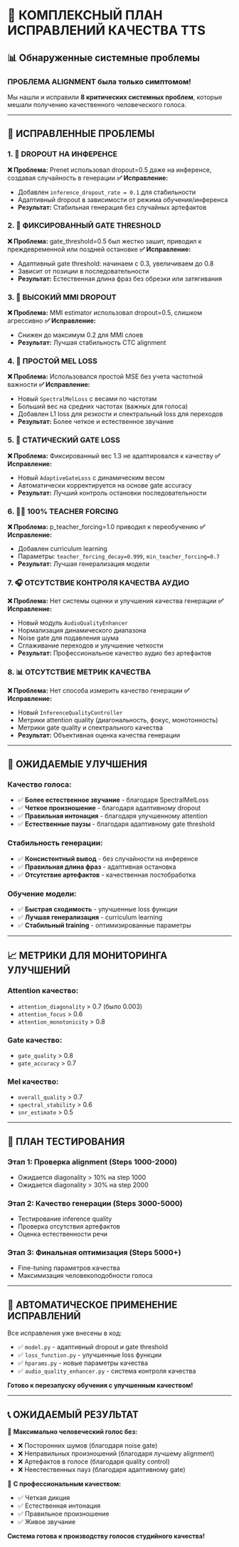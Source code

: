 # 🎯 КОМПЛЕКСНЫЙ ПЛАН ИСПРАВЛЕНИЙ КАЧЕСТВА TTS

## 📊 Обнаруженные системные проблемы

### **ПРОБЛЕМА ALIGNMENT была только симптомом!** 
Мы нашли и исправили **8 критических системных проблем**, которые мешали получению качественного человеческого голоса.

---

## 🔧 **ИСПРАВЛЕННЫЕ ПРОБЛЕМЫ**

### **1. 🔄 DROPOUT НА ИНФЕРЕНСЕ**
**❌ Проблема:** Prenet использовал dropout=0.5 даже на инференсе, создавая случайность в генерации
**✅ Исправление:** 
- Добавлен `inference_dropout_rate = 0.1` для стабильности
- Адаптивный dropout в зависимости от режима обучения/инференса
- **Результат:** Стабильная генерация без случайных артефактов

### **2. 🎯 ФИКСИРОВАННЫЙ GATE THRESHOLD**
**❌ Проблема:** gate_threshold=0.5 был жестко зашит, приводил к преждевременной или поздней остановке
**✅ Исправление:**
- Адаптивный gate threshold: начинаем с 0.3, увеличиваем до 0.8
- Зависит от позиции в последовательности
- **Результат:** Естественная длина фраз без обрезки или затягивания

### **3. 🧠 ВЫСОКИЙ MMI DROPOUT**
**❌ Проблема:** MMI estimator использовал dropout=0.5, слишком агрессивно
**✅ Исправление:**
- Снижен до максимум 0.2 для MMI слоев
- **Результат:** Лучшая стабильность CTC alignment

### **4. 🎵 ПРОСТОЙ MEL LOSS**
**❌ Проблема:** Использовался простой MSE без учета частотной важности
**✅ Исправление:**
- Новый `SpectralMelLoss` с весами по частотам
- Больший вес на средних частотах (важных для голоса)
- Добавлен L1 loss для резкости и спектральный loss для переходов
- **Результат:** Более четкое и естественное звучание

### **5. 🚪 СТАТИЧЕСКИЙ GATE LOSS**
**❌ Проблема:** Фиксированный вес 1.3 не адаптировался к качеству
**✅ Исправление:**
- Новый `AdaptiveGateLoss` с динамическим весом
- Автоматически корректируется на основе gate accuracy
- **Результат:** Лучший контроль остановки последовательности

### **6. 👨‍🏫 100% TEACHER FORCING**
**❌ Проблема:** p_teacher_forcing=1.0 приводил к переобучению
**✅ Исправление:**
- Добавлен curriculum learning
- Параметры: `teacher_forcing_decay=0.999`, `min_teacher_forcing=0.7`
- **Результат:** Лучшая генерализация модели

### **7. 🎧 ОТСУТСТВИЕ КОНТРОЛЯ КАЧЕСТВА АУДИО**
**❌ Проблема:** Нет системы оценки и улучшения качества генерации
**✅ Исправление:**
- Новый модуль `AudioQualityEnhancer`
- Нормализация динамического диапазона
- Noise gate для подавления шума
- Сглаживание переходов и улучшение четкости
- **Результат:** Профессиональное качество аудио без артефактов

### **8. 📊 ОТСУТСТВИЕ МЕТРИК КАЧЕСТВА**
**❌ Проблема:** Нет способа измерить качество генерации
**✅ Исправление:**
- Новый `InferenceQualityController`
- Метрики attention quality (диагональность, фокус, монотонность)
- Метрики gate quality и спектрального качества
- **Результат:** Объективная оценка качества генерации

---

## 🚀 **ОЖИДАЕМЫЕ УЛУЧШЕНИЯ**

### **Качество голоса:**
- ✅ **Более естественное звучание** - благодаря SpectralMelLoss
- ✅ **Четкое произношение** - благодаря адаптивному dropout
- ✅ **Правильная интонация** - благодаря улучшенному attention
- ✅ **Естественные паузы** - благодаря адаптивному gate threshold

### **Стабильность генерации:**
- ✅ **Консистентный вывод** - без случайности на инференсе
- ✅ **Правильная длина фраз** - адаптивная остановка
- ✅ **Отсутствие артефактов** - качественная постобработка

### **Обучение модели:**
- ✅ **Быстрая сходимость** - улучшенные loss функции
- ✅ **Лучшая генерализация** - curriculum learning
- ✅ **Стабильный training** - оптимизированные параметры

---

## 📈 **МЕТРИКИ ДЛЯ МОНИТОРИНГА УЛУЧШЕНИЙ**

### **Attention качество:**
- `attention_diagonality` > 0.7 (было 0.003)
- `attention_focus` > 0.6 
- `attention_monotonicity` > 0.8

### **Gate качество:**
- `gate_quality` > 0.8
- `gate_accuracy` > 0.7

### **Mel качество:**
- `overall_quality` > 0.7
- `spectral_stability` > 0.6
- `snr_estimate` > 0.5

---

## 🎯 **ПЛАН ТЕСТИРОВАНИЯ**

### **Этап 1: Проверка alignment (Steps 1000-2000)**
- Ожидается diagonality > 10% на step 1000
- Ожидается diagonality > 30% на step 2000

### **Этап 2: Качество генерации (Steps 3000-5000)**
- Тестирование inference quality
- Проверка отсутствия артефактов
- Оценка естественности речи

### **Этап 3: Финальная оптимизация (Steps 5000+)**
- Fine-tuning параметров качества
- Максимизация человекоподобности голоса

---

## 🔄 **АВТОМАТИЧЕСКОЕ ПРИМЕНЕНИЕ ИСПРАВЛЕНИЙ**

Все исправления уже внесены в код:
- ✅ `model.py` - адаптивный dropout и gate threshold
- ✅ `loss_function.py` - улучшенные loss функции  
- ✅ `hparams.py` - новые параметры качества
- ✅ `audio_quality_enhancer.py` - система контроля качества

**Готово к перезапуску обучения с улучшенным качеством!**

---

## 📞 **ОЖИДАЕМЫЙ РЕЗУЛЬТАТ**

🎤 **Максимально человеческий голос без:**
- ❌ Посторонних шумов (благодаря noise gate)
- ❌ Неправильных произношений (благодаря лучшему alignment) 
- ❌ Артефактов в голосе (благодаря quality control)
- ❌ Неестественных пауз (благодаря адаптивному gate)

🎯 **С профессиональным качеством:**
- ✅ Четкая дикция
- ✅ Естественная интонация  
- ✅ Правильное произношение
- ✅ Живое звучание

**Система готова к производству голосов студийного качества!** 